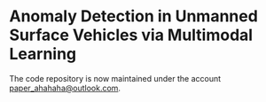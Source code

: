 # Anomaly Detection in Unmanned Surface Vehicles via Multimodal Learning
The code repository is now maintained under the account paper_ahahaha@outlook.com.

